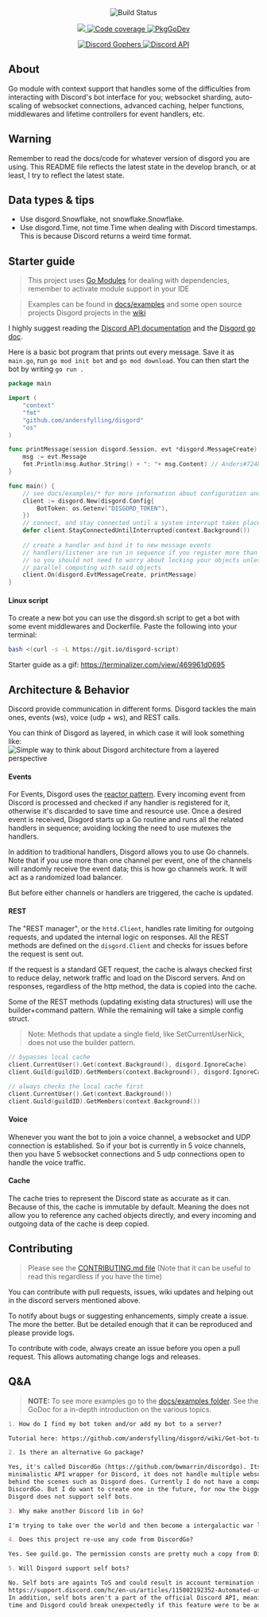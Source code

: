 <div align='center'>
  <img src="/docs/disgord-draft-8.jpeg" alt='Build Status' />
  <p>
    <a href="https://codecov.io/gh/andersfylling/disgord">
      <img src="https://codecov.io/gh/andersfylling/disgord/branch/develop/graph/badge.svg" />
    </a>
    <a href='https://goreportcard.com/report/github.com/andersfylling/disgord'>
      <img src='https://goreportcard.com/badge/github.com/andersfylling/disgord' alt='Code coverage' />
    </a>
    <a href='https://pkg.go.dev/github.com/andersfylling/disgord'>
      <img src="https://pkg.go.dev/badge/andersfylling/disgord" alt="PkgGoDev">
    </a>
  </p>
  <p>
    <a href='https://discord.gg/fQgmBg'>
      <img src='https://img.shields.io/badge/Discord%20Gophers-%23disgord-blue.svg' alt='Discord Gophers' />
    </a>
    <a href='https://discord.gg/HBTHbme'>
      <img src='https://img.shields.io/badge/Discord%20API-%23disgord-blue.svg' alt='Discord API' />
    </a>
  </p>
</div>

## About
Go module with context support that handles some of the difficulties from interacting with Discord's bot interface for you; websocket sharding, auto-scaling of websocket connections, advanced caching, helper functions, middlewares and lifetime controllers for event handlers, etc.

## Warning
Remember to read the docs/code for whatever version of disgord you are using. This README file reflects the latest state in the develop branch, or at least, I try to reflect the latest state.

## Data types & tips
 - Use disgord.Snowflake, not snowflake.Snowflake.
 - Use disgord.Time, not time.Time when dealing with Discord timestamps. This is because Discord returns a weird time format.

## Starter guide
> This project uses [Go Modules](https://github.com/golang/go/wiki/Modules) for dealing with dependencies, remember to activate module support in your IDE

> Examples can be found in [docs/examples](docs/examples) and some open source projects Disgord projects in the [wiki](https://github.com/andersfylling/disgord/wiki/A-few-Disgord-Projects)

I highly suggest reading the [Discord API documentation](https://discord.com/developers/docs/intro) and the [Disgord go doc](https://pkg.go.dev/github.com/andersfylling/disgord?tab=doc).

Here is a basic bot program that prints out every message. Save it as `main.go`, run `go mod init bot` and `go mod download`. You can then start the bot by writing `go run .`

```go
package main

import (
    "context"
    "fmt"
    "github.com/andersfylling/disgord"
    "os"
)

func printMessage(session disgord.Session, evt *disgord.MessageCreate) {
    msg := evt.Message
    fmt.Println(msg.Author.String() + ": "+ msg.Content) // Anders#7248{435358734985}: Hello there
}

func main() {
    // see docs/examples/* for more information about configuration and use cases
    client := disgord.New(disgord.Config{
        BotToken: os.Getenv("DISGORD_TOKEN"),
    })
    // connect, and stay connected until a system interrupt takes place
    defer client.StayConnectedUntilInterrupted(context.Background())
    
    // create a handler and bind it to new message events
    // handlers/listener are run in sequence if you register more than one
    // so you should not need to worry about locking your objects unless you do any
    // parallel computing with said objects
    client.On(disgord.EvtMessageCreate, printMessage)
}
```

#### Linux script
To create a new bot you can use the disgord.sh script to get a bot with some event middlewares and Dockerfile. Paste the following into your terminal:

```bash
bash <(curl -s -L https://git.io/disgord-script)
``` 

Starter guide as a gif: https://terminalizer.com/view/469961d0695


## Architecture & Behavior
Discord provide communication in different forms. Disgord tackles the main ones, events (ws), voice (udp + ws), and REST calls.

You can think of Disgord as layered, in which case it will look something like:
![Simple way to think about Disgord architecture from a layered perspective](docs/disgord-layered-version.png)

#### Events
For Events, Disgord uses the [reactor pattern](https://dzone.com/articles/understanding-reactor-pattern-thread-based-and-eve). Every incoming event from Discord is processed and checked if any handler is registered for it, otherwise it's discarded to save time and resource use. Once a desired event is received, Disgord starts up a Go routine and runs all the related handlers in sequence; avoiding locking the need to use mutexes the handlers. 

In addition to traditional handlers, Disgord allows you to use Go channels. Note that if you use more than one channel per event, one of the channels will randomly receive the event data; this is how go channels work. It will act as a randomized load balancer.

But before either channels or handlers are triggered, the cache is updated.

#### REST
The "REST manager", or the `httd.Client`, handles rate limiting for outgoing requests, and updated the internal logic on responses. All the REST methods are defined on the `disgord.Client` and checks for issues before the request is sent out.

If the request is a standard GET request, the cache is always checked first to reduce delay, network traffic and load on the Discord servers. And on responses, regardless of the http method, the data is copied into the cache.

Some of the REST methods (updating existing data structures) will use the builder+command pattern. While the remaining will take a simple config struct. 

> Note: Methods that update a single field, like SetCurrentUserNick, does not use the builder pattern.
```go
// bypasses local cache
client.CurrentUser().Get(context.Background(), disgord.IgnoreCache)
client.Guild(guildID).GetMembers(context.Background(), disgord.IgnoreCache)

// always checks the local cache first
client.CurrentUser().Get(context.Background())
client.Guild(guildID).GetMembers(context.Background())
```

#### Voice
Whenever you want the bot to join a voice channel, a websocket and UDP connection is established. So if your bot is currently in 5 voice channels, then you have 5 websocket connections and 5 udp connections open to handle the voice traffic.

#### Cache
The cache tries to represent the Discord state as accurate as it can. Because of this, the cache is immutable by default. Meaning the does not allow you to reference any cached objects directly, and every incoming and outgoing data of the cache is deep copied.

## Contributing
> Please see the [CONTRIBUTING.md file](CONTRIBUTING.md) (Note that it can be useful to read this regardless if you have the time)

You can contribute with pull requests, issues, wiki updates and helping out in the discord servers mentioned above.

To notify about bugs or suggesting enhancements, simply create a issue. The more the better. But be detailed enough that it can be reproduced and please provide logs.

To contribute with code, always create an issue before you open a pull request. This allows automating change logs and releases.

## Q&A
> **NOTE:** To see more examples go to the [docs/examples folder](docs/examples). See the GoDoc for a in-depth introduction on the various topics.

```Markdown
1. How do I find my bot token and/or add my bot to a server?

Tutorial here: https://github.com/andersfylling/disgord/wiki/Get-bot-token-and-add-it-to-a-server
```

```Markdown
2. Is there an alternative Go package?

Yes, it's called DiscordGo (https://github.com/bwmarrin/discordgo). Its purpose is to provide a 
minimalistic API wrapper for Discord, it does not handle multiple websocket sharding, scaling, etc. 
behind the scenes such as Disgord does. Currently I do not have a comparison chart of Disgord and 
DiscordGo. But I do want to create one in the future, for now the biggest difference is that 
Disgord does not support self bots.
```

```Markdown
3. Why make another Discord lib in Go?

I'm trying to take over the world and then become a intergalactic war lord. Have to start somewhere.
```

```Markdown
4. Does this project re-use any code from DiscordGo?

Yes. See guild.go. The permission consts are pretty much a copy from DiscordGo.
```

```Markdown
5. Will Disgord support self bots?

No. Self bots are againts ToS and could result in account termination (see
https://support.discord.com/hc/en-us/articles/115002192352-Automated-user-accounts-self-bots-). 
In addition, self bots aren't a part of the official Discord API, meaning support could change at any 
time and Disgord could break unexpectedly if this feature were to be added.
```

